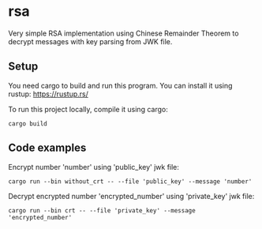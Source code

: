 # rsa
Very simple RSA implementation using Chinese Remainder Theorem to decrypt messages with key parsing from JWK file.

## Setup
You need cargo to build and run this program.
You can install it using rustup: https://rustup.rs/

To run this project locally, compile it using cargo:
```
cargo build
````

## Code examples
Encrypt number 'number' using 'public_key' jwk file:
```
cargo run --bin without_crt -- --file 'public_key' --message 'number'
```

Decrypt encrypted number 'encrypted_number' using 'private_key' jwk file:
```
cargo run --bin crt -- --file 'private_key' --message 'encrypted_number'
